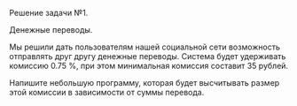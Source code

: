 Решение задачи №1.

Денежные переводы.

Мы решили дать пользователям нашей социальной сети возможность отправлять друг другу денежные переводы. Система будет удерживать комиссию 0.75 %, при этом минимальная комиссия составит 35 рублей.

Напишите небольшую программу, которая будет высчитывать размер этой комиссии в зависимости от суммы перевода.
